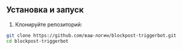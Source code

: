## Установка и запуск

1. Клонируйте репозиторий:
```bash
git clone https://github.com/ваш-логин/blockpost-triggerbot.git
cd blockpost-triggerbot
